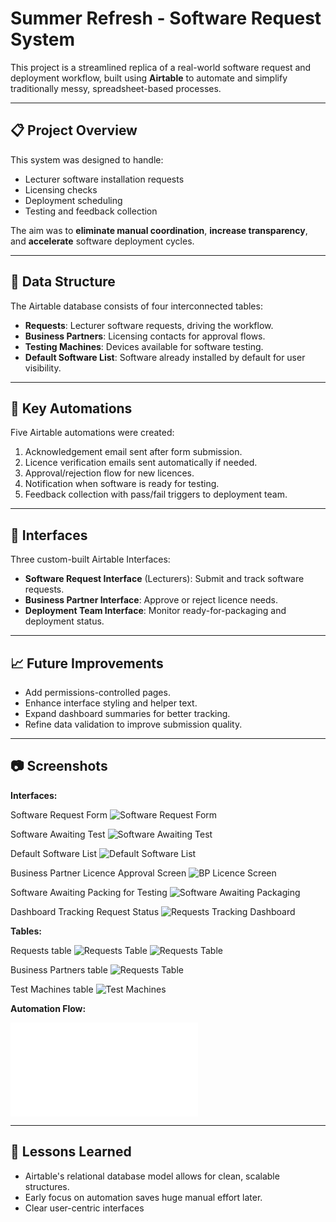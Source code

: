 # Summer Refresh - Software Request System

This project is a streamlined replica of a real-world software request and deployment workflow, built using **Airtable** to automate and simplify traditionally messy, spreadsheet-based processes.

---

## 📋 Project Overview

This system was designed to handle:
- Lecturer software installation requests
- Licensing checks
- Deployment scheduling
- Testing and feedback collection

The aim was to **eliminate manual coordination**, **increase transparency**, and **accelerate** software deployment cycles.

---

## 🧱 Data Structure

The Airtable database consists of four interconnected tables:
- **Requests**: Lecturer software requests, driving the workflow.
- **Business Partners**: Licensing contacts for approval flows.
- **Testing Machines**: Devices available for software testing.
- **Default Software List**: Software already installed by default for user visibility.

---

## 🤖 Key Automations

Five Airtable automations were created:
1. Acknowledgement email sent after form submission.
2. Licence verification emails sent automatically if needed.
3. Approval/rejection flow for new licences.
4. Notification when software is ready for testing.
5. Feedback collection with pass/fail triggers to deployment team.

---

## 🎨 Interfaces

Three custom-built Airtable Interfaces:
- **Software Request Interface** (Lecturers): Submit and track software requests.
- **Business Partner Interface**: Approve or reject licence needs.
- **Deployment Team Interface**: Monitor ready-for-packaging and deployment status.

---

## 📈 Future Improvements

- Add permissions-controlled pages.
- Enhance interface styling and helper text.
- Expand dashboard summaries for better tracking.
- Refine data validation to improve submission quality.

---

## 📷 Screenshots

**Interfaces:**

Software Request Form
![Software Request Form](images/SoftwareRequestForm.png)

Software Awaiting Test
![Software Awaiting Test](images/SoftwareAwaitingTest.png)

Default Software List
![Default Software List ](images/DefaultSoftwareList.png)

Business Partner Licence Approval Screen
![BP Licence Screen](images/BPLicenceApprovalScreen.png)

Software Awaiting Packing for Testing
![Software Awaiting Packaging](images/SoftwareAwaitingPackaging.png)

Dashboard Tracking Request Status 
![Requests Tracking Dashboard](images/SoftwareTrackingDashboard.png)

**Tables:**

Requests table
![Requests Table](images/requests-table.png)
![Requests Table](images/requests-table2.png)

Business Partners table
![Requests Table](images/bp-table.png)

Test Machines table
![Test Machines](images/test-machines-table.png)

**Automation Flow:**

![Automation Flow](images/SummerRefreshSimplePoolDiagram.pdf)

---

## 🧠 Lessons Learned

- Airtable's relational database model allows for clean, scalable structures.
- Early focus on automation saves huge manual effort later.
- Clear user-centric interfaces
